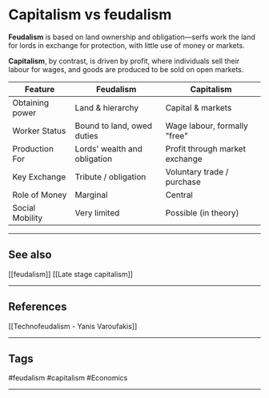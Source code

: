 # Capitalism vs feudalism

**Feudalism** is based on land ownership and obligation—serfs work the land for lords in exchange for protection, with little use of money or markets.

**Capitalism**, by contrast, is driven by profit, where individuals sell their labour for wages, and goods are produced to be sold on open markets.

| Feature         | Feudalism                    | Capitalism                     |
| --------------- | ---------------------------- | ------------------------------ |
| Obtaining power | Land & hierarchy             | Capital & markets              |
| Worker Status   | Bound to land, owed duties   | Wage labour, formally "free"   |
| Production For  | Lords' wealth and obligation | Profit through market exchange |
| Key Exchange    | Tribute / obligation         | Voluntary trade / purchase     |
| Role of Money   | Marginal                     | Central                        |
| Social Mobility | Very limited                 | Possible (in theory)           |

---
## See also

[[feudalism]]
[[Late stage capitalism]]

---
## References

[[Technofeudalism - Yanis Varoufakis]]

---
## Tags

#feudalism #capitalism #Economics 

---

